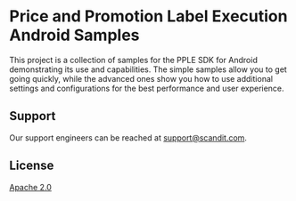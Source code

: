# Price and Promotion Label Execution Android Samples

This project is a collection of samples for the PPLE SDK for Android demonstrating its use and capabilities.
The simple samples allow you to get going quickly, while the advanced ones show you how to use additional settings and configurations for the best performance and user experience.

## Support

Our support engineers can be reached at [support@scandit.com](mailto:support@scandit.com).

## License

[Apache 2.0](http://www.apache.org/licenses/LICENSE-2.0)